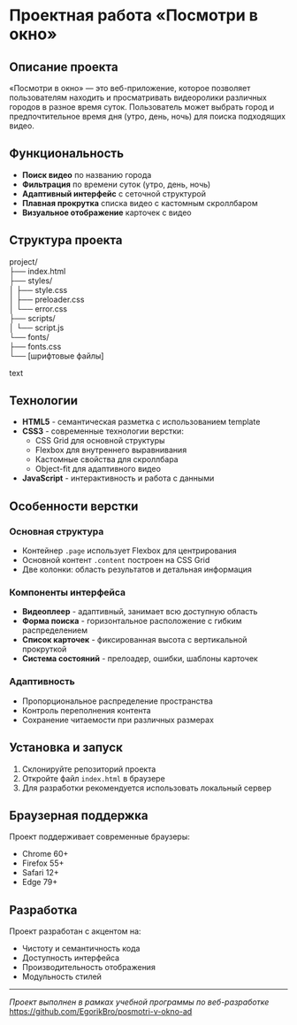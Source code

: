 # Проектная работа «Посмотри в окно»

## Описание проекта

«Посмотри в окно» — это веб-приложение, которое позволяет пользователям находить и просматривать видеоролики различных городов в разное время суток. Пользователь может выбрать город и предпочтительное время дня (утро, день, ночь) для поиска подходящих видео.

## Функциональность

- **Поиск видео** по названию города
- **Фильтрация** по времени суток (утро, день, ночь)
- **Адаптивный интерфейс** с сеточной структурой
- **Плавная прокрутка** списка видео с кастомным скроллбаром
- **Визуальное отображение** карточек с видео

## Структура проекта
project/  
├── index.html  
├── styles/  
│ ├── style.css  
│ ├── preloader.css  
│ └── error.css  
├── scripts/  
│ └── script.js  
└── fonts/  
  ├── fonts.css  
  └── [шрифтовые файлы]  

text

## Технологии

- **HTML5** - семантическая разметка с использованием template
- **CSS3** - современные технологии верстки:
  - CSS Grid для основной структуры
  - Flexbox для внутреннего выравнивания
  - Кастомные свойства для скроллбара
  - Object-fit для адаптивного видео
- **JavaScript** - интерактивность и работа с данными

## Особенности верстки

### Основная структура
- Контейнер `.page` использует Flexbox для центрирования
- Основной контент `.content` построен на CSS Grid
- Две колонки: область результатов и детальная информация

### Компоненты интерфейса
- **Видеоплеер** - адаптивный, занимает всю доступную область
- **Форма поиска** - горизонтальное расположение с гибким распределением
- **Список карточек** - фиксированная высота с вертикальной прокруткой
- **Система состояний** - прелоадер, ошибки, шаблоны карточек

### Адаптивность
- Пропорциональное распределение пространства
- Контроль переполнения контента
- Сохранение читаемости при различных размерах

## Установка и запуск

1. Склонируйте репозиторий проекта
2. Откройте файл `index.html` в браузере
3. Для разработки рекомендуется использовать локальный сервер

## Браузерная поддержка

Проект поддерживает современные браузеры:
- Chrome 60+
- Firefox 55+
- Safari 12+
- Edge 79+

## Разработка

Проект разработан с акцентом на:
- Чистоту и семантичность кода
- Доступность интерфейса
- Производительность отображения
- Модульность стилей

---

*Проект выполнен в рамках учебной программы по веб-разработке*
https://github.com/EgorikBro/posmotri-v-okno-ad
